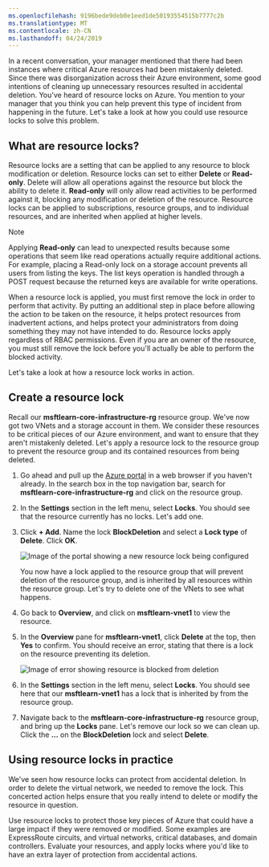 ```yaml
---
ms.openlocfilehash: 9196bede9deb0e1eed1de50193554515b7777c2b
ms.translationtype: MT
ms.contentlocale: zh-CN
ms.lasthandoff: 04/24/2019
---
```

In a recent conversation, your manager mentioned that there had been instances where critical Azure resources had been mistakenly deleted. Since there was disorganization across their Azure environment, some good intentions of cleaning up unnecessary resources resulted in accidental deletion. You've heard of resource locks on Azure. You mention to your manager that you think you can help prevent this type of incident from happening in the future. Let's take a look at how you could use resource locks to solve this problem.

## <a name="what-are-resource-locks"></a>What are resource locks?

Resource locks are a setting that can be applied to any resource to block modification or deletion. Resource locks can set to either **Delete** or **Read-only**. Delete will allow all operations against the resource but block the ability to delete it. **Read-only** will only allow read activities to be performed against it, blocking any modification or deletion of the resource. Resource locks can be applied to subscriptions, resource groups, and to individual resources, and are inherited when applied at higher levels.

> [!NOTE]
> Applying **Read-only** can lead to unexpected results because some operations that seem like read operations actually require additional actions. For example, placing a Read-only lock on a storage account prevents all users from listing the keys. The list keys operation is handled through a POST request because the returned keys are available for write operations.

When a resource lock is applied, you must first remove the lock in order to perform that activity. By putting an additional step in place before allowing the action to be taken on the resource, it helps protect resources from inadvertent actions, and helps protect your administrators from doing something they may not have intended to do. Resource locks apply regardless of RBAC permissions. Even if you are an owner of the resource, you must still remove the lock before you'll actually be able to perform the blocked activity.

Let's take a look at how a resource lock works in action.

## <a name="create-a-resource-lock"></a>Create a resource lock

Recall our **msftlearn-core-infrastructure-rg** resource group. We've now got two VNets and a storage account in them. We consider these resources to be critical pieces of our Azure environment, and want to ensure that they aren't mistakenly deleted. Let's apply a resource lock to the resource group to prevent the resource group and its contained resources from being deleted.

1. Go ahead and pull up the [Azure portal](https://portal.azure.com/?azure-portal=true) in a web browser if you haven't already. In the search box in the top navigation bar, search for **msftlearn-core-infrastructure-rg** and click on the resource group.

1. In the **Settings** section in the left menu, select **Locks**. You should see that the resource currently has no locks. Let's add one.

1. Click **+ Add**. Name the lock **BlockDeletion** and select a **Lock type** of **Delete**. Click **OK**.

    ![Image of the portal showing a new resource lock being configured](../media/6-add-lock.PNG)

    You now have a lock applied to the resource group that will prevent deletion of the resource group, and is inherited by all resources within the resource group. Let's try to delete one of the VNets to see what happens.

1. Go back to **Overview**, and click on **msftlearn-vnet1** to view the resource.

1. In the **Overview** pane for **msftlearn-vnet1**, click **Delete** at the top, then **Yes** to confirm. You should receive an error, stating that there is a lock on the resource preventing its deletion.

    ![Image of error showing resource is blocked from deletion](../media/6-delete-error.PNG)

1. In the **Settings** section in the left menu, select **Locks**. You should see here that our **msftlearn-vnet1** has a lock that is inherited by from the resource group.

1. Navigate back to the **msftlearn-core-infrastructure-rg** resource group, and bring up the **Locks** pane. Let's remove our lock so we can clean up. Click the **...** on the **BlockDeletion** lock and select **Delete**.

## <a name="using-resource-locks-in-practice"></a>Using resource locks in practice

We've seen how resource locks can protect from accidental deletion. In order to delete the virtual network, we needed to remove the lock. This concerted action helps ensure that you really intend to delete or modify the resource in question.

Use resource locks to protect those key pieces of Azure that could have a large impact if they were removed or modified. Some examples are ExpressRoute circuits, and virtual networks, critical databases, and domain controllers. Evaluate your resources, and apply locks where you'd like to have an extra layer of protection from accidental actions.
